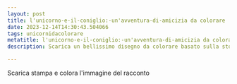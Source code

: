 ```yaml
---
layout: post
title: l'unicorno-e-il-coniglio:-un'avventura-di-amicizia da colorare
date: 2023-12-14T14:30:43.504066
tags: unicornidacolorare
metatitle: l'unicorno-e-il-coniglio:-un'avventura-di-amicizia da colorare
description: Scarica un bellissimo disegno da colorare basato sulla storia l'unicorno-e-il-coniglio:-un'avventura-di-amicizia

---
```

Scarica stampa e colora l'immagine del racconto
        